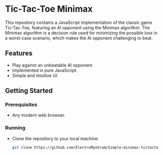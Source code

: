 # Tic-Tac-Toe Minimax

This repository contains a JavaScript implementation of the classic game Tic-Tac-Toe, featuring an AI opponent using the Minimax algorithm. The Minimax algorithm is a decision rule used for minimizing the possible loss in a worst-case scenario, which makes the AI opponent challenging to beat.

## Features

- Play against an unbeatable AI opponent.
- Implemented in pure JavaScript.
- Simple and intuitive UI.

## Getting Started

### Prerequisites

- Any modern web browser.

### Running

- Clone the repository to your local machine:
  ```bash
  git clone https://github.com/ElectroMyoGram/Simple-minimax-tictactoe-javascript.git
